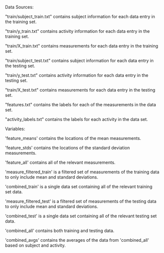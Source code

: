  Data Sources:
 
"train/subject_train.txt" contains subject information for each data entry in the training set.

"train/y_train.txt" contains activity information for each data entry in the training set.

"train/X_train.txt" contains measurements for each data entry in the training set.

"train/subject_test.txt" contains subject information for each data entry in the testing set.

"train/y_test.txt" contains activity information for each data entry in the testing set.

"train/X_test.txt" contains measurements for each data entry in the testing set.

"features.txt" contains the labels for each of the measurements in the data set.

"activity_labels.txt" contains the labels for each activity in the data set.

Variables:

'feature_means' contains the locations of the mean measurements.

'feature_stds' contains the locations of the standard deviation measurements.

'feature_all' contains all of the relevant measurements.

'measure_filtered_train' is a filtered set of measurements of the training data to only include mean and standard deviations.

'combined_train' is a single data set containing all of the relevant training set data.

'measure_filtered_test' is a filtered set of measurements of the testing data to only include mean and standard deviations.

'combined_test' is a single data set containing all of the relevant testing set data.

'combined_all' contains both training and testing data.

'combined_avgs' contains the averages of the data from 'combined_all' based on subject and activity.

